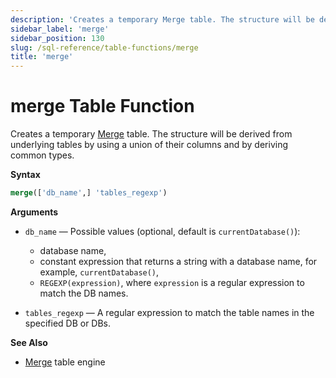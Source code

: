```yaml
---
description: 'Creates a temporary Merge table. The structure will be derived from underlying tables by using a union of their columns and by deriving common types.'
sidebar_label: 'merge'
sidebar_position: 130
slug: /sql-reference/table-functions/merge
title: 'merge'
---
```


# merge Table Function

Creates a temporary [Merge](../../engines/table-engines/special/merge.md) table. The structure will be derived from underlying tables by using a union of their columns and by deriving common types.

**Syntax**

```sql
merge(['db_name',] 'tables_regexp')
```
**Arguments**

- `db_name` — Possible values (optional, default is `currentDatabase()`):
    - database name,
    - constant expression that returns a string with a database name, for example, `currentDatabase()`,
    - `REGEXP(expression)`, where `expression` is a regular expression to match the DB names.

- `tables_regexp` — A regular expression to match the table names in the specified DB or DBs.

**See Also**

- [Merge](../../engines/table-engines/special/merge.md) table engine
